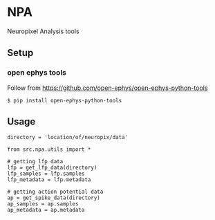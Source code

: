 # NPA
Neuropixel Analysis tools

## Setup
### open ephys tools
Follow from https://github.com/open-ephys/open-ephys-python-tools

`
$ pip install open-ephys-python-tools
`

## Usage
```
directory = 'location/of/neuropix/data'

from src.npa.utils import *

# getting lfp data
lfp = get_lfp_data(directory)
lfp_samples = lfp.samples
lfp_metadata = lfp.metadata

# getting action potential data
ap = get_spike_data(directory)
ap_samples = ap.samples
ap_metadata = ap.metadata

```
